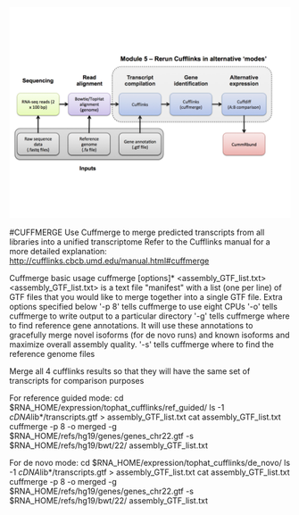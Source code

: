 ![RNA-seq Flowchart - Module 5](Images/RNA-seq_Flowchart5.png)

#CUFFMERGE
Use Cuffmerge to merge predicted transcripts from all libraries into a unified transcriptome
Refer to the Cufflinks manual for a more detailed explanation:
http://cufflinks.cbcb.umd.edu/manual.html#cuffmerge
	
 Cuffmerge basic usage
 cuffmerge [options]* <assembly_GTF_list.txt> 
 <assembly_GTF_list.txt> is a text file "manifest" with a list (one per line) of GTF files that you would like to merge together into a single GTF file. 
Extra options specified below
 '-p 8' tells cuffmerge to use eight CPUs
 '-o' tells cuffmerge to write output to a particular directory
 '-g' tells cuffmerge where to find reference gene annotations. It will use these annotations to gracefully merge novel isoforms (for de novo runs) and known isoforms and maximize overall assembly quality.
 '-s' tells cuffmerge where to find the reference genome files
	
Merge all 4 cufflinks results so that they will have the same set of transcripts for comparison purposes
	
 For reference guided mode:
	cd $RNA_HOME/expression/tophat_cufflinks/ref_guided/
	ls -1 *cDNA*lib*/transcripts.gtf > assembly_GTF_list.txt
	cat assembly_GTF_list.txt
	cuffmerge -p 8 -o merged -g $RNA_HOME/refs/hg19/genes/genes_chr22.gtf -s $RNA_HOME/refs/hg19/bwt/22/ assembly_GTF_list.txt
	
 For de novo mode:
	cd $RNA_HOME/expression/tophat_cufflinks/de_novo/
	ls -1 *cDNA*lib*/transcripts.gtf > assembly_GTF_list.txt
	cat assembly_GTF_list.txt
	cuffmerge -p 8 -o merged -g $RNA_HOME/refs/hg19/genes/genes_chr22.gtf -s $RNA_HOME/refs/hg19/bwt/22/ assembly_GTF_list.txt
	
